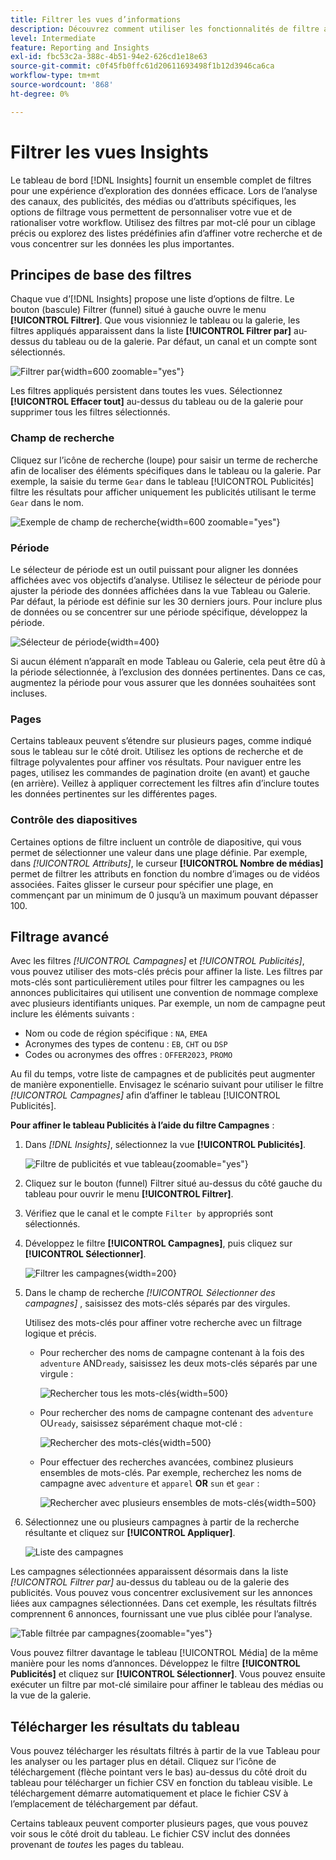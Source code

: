 ```yaml
---
title: Filtrer les vues d’informations
description: Découvrez comment utiliser les fonctionnalités de filtre améliorées avec Insights.
level: Intermediate
feature: Reporting and Insights
exl-id: fbc53c2a-388c-4b51-94e2-626cd1e18e63
source-git-commit: c0f45fb0ffc61d20611693498f1b12d3946ca6ca
workflow-type: tm+mt
source-wordcount: '868'
ht-degree: 0%

---
```


# Filtrer les vues Insights

Le tableau de bord [!DNL Insights] fournit un ensemble complet de filtres pour une expérience d’exploration des données efficace. Lors de l’analyse des canaux, des publicités, des médias ou d’attributs spécifiques, les options de filtrage vous permettent de personnaliser votre vue et de rationaliser votre workflow. Utilisez des filtres par mot-clé pour un ciblage précis ou explorez des listes prédéfinies afin d’affiner votre recherche et de vous concentrer sur les données les plus importantes.

## Principes de base des filtres

Chaque vue d’[!DNL Insights] propose une liste d’options de filtre. Le bouton (bascule) Filtrer (funnel) situé à gauche ouvre le menu **[!UICONTROL Filtrer]**. Que vous visionniez le tableau ou la galerie, les filtres appliqués apparaissent dans la liste **[!UICONTROL Filtrer par]** au-dessus du tableau ou de la galerie. Par défaut, un canal et un compte sont sélectionnés.

![Filtrer par](/help/assets/insights-filter-by.png "Filtrer par"){width=600 zoomable="yes"}

Les filtres appliqués persistent dans toutes les vues. Sélectionnez **[!UICONTROL Effacer tout]** au-dessus du tableau ou de la galerie pour supprimer tous les filtres sélectionnés.

### Champ de recherche

Cliquez sur l’icône de recherche (loupe) pour saisir un terme de recherche afin de localiser des éléments spécifiques dans le tableau ou la galerie. Par exemple, la saisie du terme `Gear` dans le tableau [!UICONTROL Publicités] filtre les résultats pour afficher uniquement les publicités utilisant le terme `Gear` dans le nom.

![Exemple de champ de recherche](/help/assets/insights-search.png "Recherchez les annonces dont le nom contient « engrenage »"){width=600 zoomable="yes"}

### Période

Le sélecteur de période est un outil puissant pour aligner les données affichées avec vos objectifs d’analyse. Utilisez le sélecteur de période pour ajuster la période des données affichées dans la vue Tableau ou Galerie. Par défaut, la période est définie sur les 30 derniers jours. Pour inclure plus de données ou se concentrer sur une période spécifique, développez la période.

![Sélecteur de période](/help/assets/insights-date-range.png "Sélectionnez une période"){width=400}

Si aucun élément n’apparaît en mode Tableau ou Galerie, cela peut être dû à la période sélectionnée, à l’exclusion des données pertinentes. Dans ce cas, augmentez la période pour vous assurer que les données souhaitées sont incluses.

### Pages

Certains tableaux peuvent s’étendre sur plusieurs pages, comme indiqué sous le tableau sur le côté droit. Utilisez les options de recherche et de filtrage polyvalentes pour affiner vos résultats. Pour naviguer entre les pages, utilisez les commandes de pagination droite (en avant) et gauche (en arrière). Veillez à appliquer correctement les filtres afin d’inclure toutes les données pertinentes sur les différentes pages.

### Contrôle des diapositives

Certaines options de filtre incluent un contrôle de diapositive, qui vous permet de sélectionner une valeur dans une plage définie. Par exemple, dans _[!UICONTROL Attributs]_, le curseur **[!UICONTROL Nombre de médias]** permet de filtrer les attributs en fonction du nombre d’images ou de vidéos associées. Faites glisser le curseur pour spécifier une plage, en commençant par un minimum de 0 jusqu’à un maximum pouvant dépasser 100.

## Filtrage avancé

Avec les filtres _[!UICONTROL Campagnes]_ et _[!UICONTROL Publicités]_, vous pouvez utiliser des mots-clés précis pour affiner la liste. Les filtres par mots-clés sont particulièrement utiles pour filtrer les campagnes ou les annonces publicitaires qui utilisent une convention de nommage complexe avec plusieurs identifiants uniques. Par exemple, un nom de campagne peut inclure les éléments suivants :

- Nom ou code de région spécifique : `NA`, `EMEA`
- Acronymes des types de contenu : `EB`, `CHT` ou `DSP`
- Codes ou acronymes des offres : `OFFER2023`, `PROMO`

Au fil du temps, votre liste de campagnes et de publicités peut augmenter de manière exponentielle. Envisagez le scénario suivant pour utiliser le filtre _[!UICONTROL Campagnes]_ afin d’affiner le tableau [!UICONTROL Publicités].

**Pour affiner le tableau Publicités à l’aide du filtre Campagnes** :

1. Dans _[!DNL Insights]_, sélectionnez la vue **[!UICONTROL Publicités]**.

   ![Filtre de publicités et vue tableau](/help/assets/insights-ads-filter.png "Publicités avec menu de filtre"){zoomable="yes"}

1. Cliquez sur le bouton (funnel) Filtrer situé au-dessus du côté gauche du tableau pour ouvrir le menu **[!UICONTROL Filtrer]**.

1. Vérifiez que le canal et le compte `Filter by` appropriés sont sélectionnés.

1. Développez le filtre **[!UICONTROL Campagnes]**, puis cliquez sur **[!UICONTROL Sélectionner]**.

   ![Filtrer les campagnes](/help/assets/insights-filter-campaigns-expand.png "Développer le filtre des campagnes"){width=200}

1. Dans le champ de recherche _[!UICONTROL Sélectionner des campagnes]_ , saisissez des mots-clés séparés par des virgules.

   Utilisez des mots-clés pour affiner votre recherche avec un filtrage logique et précis.

   - Pour rechercher des noms de campagne contenant à la fois des `adventure` **&#x200B;**&#x200B;AND`ready`, saisissez les deux mots-clés séparés par une virgule :

     ![Rechercher tous les mots-clés](/help/assets/insights-select-campaigns-and.png "Rechercher les noms de campagne contenant les deux mots-clés"){width=500}

   - Pour rechercher des noms de campagne contenant des `adventure` **&#x200B;**&#x200B;OU`ready`, saisissez séparément chaque mot-clé :

     ![Rechercher des mots-clés](/help/assets/insights-select-campaigns-or.png "Rechercher les noms de campagne qui contiennent au moins un mot-clé"){width=500}

   - Pour effectuer des recherches avancées, combinez plusieurs ensembles de mots-clés. Par exemple, recherchez les noms de campagne avec `adventure` et `apparel` **OR** `sun` et `gear` :

     ![Rechercher avec plusieurs ensembles de mots-clés](/help/assets/insights-advanced-or.png "Rechercher des noms de campagne à l’aide de plusieurs ensembles de mots-clés"){width=500}

1. Sélectionnez une ou plusieurs campagnes à partir de la recherche résultante et cliquez sur **[!UICONTROL Appliquer]**.

   ![Liste des campagnes](/help/assets/insights-select-campaigns-list.png "Sélectionner les campagnes à inclure")

Les campagnes sélectionnées apparaissent désormais dans la liste _[!UICONTROL Filtrer par]_ au-dessus du tableau ou de la galerie des publicités. Vous pouvez vous concentrer exclusivement sur les annonces liées aux campagnes sélectionnées. Dans cet exemple, les résultats filtrés comprennent 6 annonces, fournissant une vue plus ciblée pour l’analyse.

![Table filtrée par campagnes](/help/assets/insights-filter-by-campaigns.png "Table avec filtre campagnes"){zoomable="yes"}

Vous pouvez filtrer davantage le tableau [!UICONTROL Média] de la même manière pour les noms d’annonces. Développez le filtre **[!UICONTROL Publicités]** et cliquez sur **[!UICONTROL Sélectionner]**. Vous pouvez ensuite exécuter un filtre par mot-clé similaire pour affiner le tableau des médias ou la vue de la galerie.

## Télécharger les résultats du tableau

Vous pouvez télécharger les résultats filtrés à partir de la vue Tableau pour les analyser ou les partager plus en détail. Cliquez sur l’icône de téléchargement (flèche pointant vers le bas) au-dessus du côté droit du tableau pour télécharger un fichier CSV en fonction du tableau visible. Le téléchargement démarre automatiquement et place le fichier CSV à l’emplacement de téléchargement par défaut.

Certains tableaux peuvent comporter plusieurs pages, que vous pouvez voir sous le côté droit du tableau. Le fichier CSV inclut des données provenant de _toutes_ les pages du tableau.

